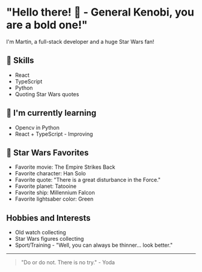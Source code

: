 # "Hello there! 👋 - General Kenobi, you are a bold one!" 

I'm Martin, a full-stack developer and a huge Star Wars fan!

## 🚀 Skills

- React
- TypeScript
- Python
- Quoting Star Wars quotes

## 🌱 I'm currently learning

- Opencv in Python
- React + TypeScript - Improving

## 🎥 Star Wars Favorites

- Favorite movie: The Empire Strikes Back
- Favorite character: Han Solo
- Favorite quote: "There is a great disturbance in the Force."
- Favorite planet: Tatooine
- Favorite ship: Millennium Falcon
- Favorite lightsaber color: Green

## Hobbies and Interests

- Old watch collecting
- Star Wars figures collecting
- Sport/Training - "Well, you can always be thinner... look better."

<!--
## 💻 Projects

- [Project #1]: [Brief description and link to the project]
- [Project #2]: [Brief description and link to the project]
- [Project #3]: [Brief description and link to the project]

## 📈 GitHub Stats

![Your GitHub stats](https://github-readme-stats.vercel.app/api?username=yourusername&show_icons=true)

## 🤝 Contributing

Contributions, issues, and feature requests are welcome! Feel free to check [contributing guidelines](CONTRIBUTING.md).

## ❤️ Support

If you like my work, please consider supporting me with a coffee ☕

[![Buy me a coffee](https://img.shields.io/badge/-Buy%20me%20a%20coffee-FF813F?style=flat-square&logo=buy-me-a-coffee&logoColor=white&link=https://www.buymeacoffee.com/yourusername)](https://www.buymeacoffee.com/yourusername)
-->
---

> "Do or do not. There is no try." - Yoda
